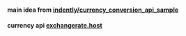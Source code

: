####  main idea from  [indently/currency_conversion_api_sample](https://github.com/indently/currency_conversion_api_sample)
####  currency api [exchangerate.host](https://github.com/Formicka/exchangerate.host)
